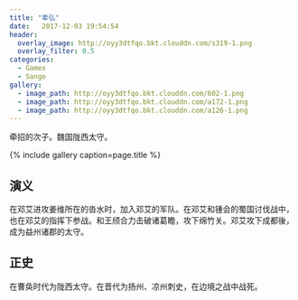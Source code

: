 ```yaml
---
title: "牽弘"
date:   2017-12-03 19:54:54
header:
  overlay_image: http://oyy3dtfqo.bkt.clouddn.com/s319-1.png
  overlay_filter: 0.5
categories:
  - Games
  - Sango
gallery:
  - image_path: http://oyy3dtfqo.bkt.clouddn.com/602-1.png
  - image_path: http://oyy3dtfqo.bkt.clouddn.com/a172-1.png
  - image_path: http://oyy3dtfqo.bkt.clouddn.com/a126-1.png
---
```


牵招的次子。魏国陇西太守。

{% include gallery caption=page.title %}

## 演义

在邓艾进攻姜维所在的沓水时，加入邓艾的军队。在邓艾和锺会的蜀国讨伐战中，也在邓艾的指挥下参战。和王颀合力击破诸葛瞻，攻下绵竹关。邓艾攻下成都後，成为益州诸郡的太守。

## 正史

在曹奂时代为陇西太守。在晋代为扬州、凉州刺史，在边境之战中战死。